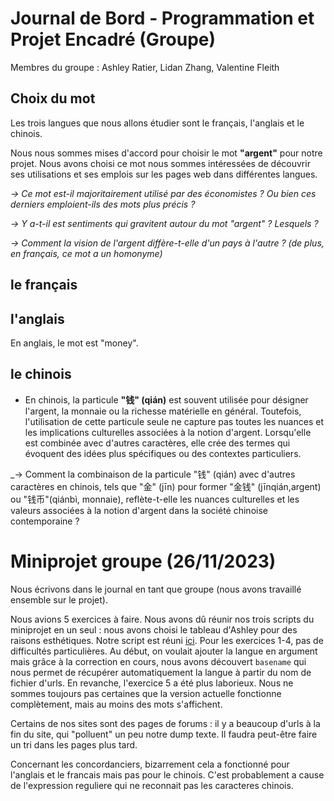 # Journal de Bord - Programmation et Projet Encadré (Groupe)

Membres du groupe : Ashley Ratier, Lidan Zhang, Valentine Fleith

## Choix du mot

Les trois langues que nous allons étudier sont le français, l'anglais et le chinois.

Nous nous sommes mises d'accord pour choisir le mot **"argent"** pour notre projet. Nous avons choisi ce mot nous sommes intéressées de découvrir ses utilisations et ses emplois sur les pages web dans différentes langues.

_-> Ce mot est-il majoritairement utilisé par des économistes ? Ou bien ces derniers emploient-ils des mots plus précis ?_ 

_-> Y a-t-il est sentiments qui gravitent autour du mot "argent" ? Lesquels ?_

_-> Comment la vision de l'argent diffère-t-elle d'un pays à l'autre ? (de plus, en français, ce mot a un homonyme)_


## le français

## l'anglais

En anglais, le mot est "money".

## le chinois

- En chinois, la particule **"钱" (qián)** est souvent utilisée pour désigner l'argent, la monnaie ou la richesse matérielle en général. Toutefois, l'utilisation de cette particule seule ne capture pas toutes les nuances et les implications culturelles associées à la notion d'argent. Lorsqu'elle est combinée avec d'autres caractères, elle crée des termes qui évoquent des idées plus spécifiques ou des contextes particuliers.

_-> Comment la combinaison de la particule "钱" (qián) avec d'autres caractères en chinois, tels que "金" (jīn) pour former "金钱" (jīnqián,argent) ou "钱币"(qiánbì, monnaie), reflète-t-elle les nuances culturelles et les valeurs associées à la notion d'argent dans la société chinoise contemporaine ?


# Miniprojet groupe (26/11/2023)

Nous écrivons dans le journal en tant que groupe (nous avons travaillé ensemble sur le projet). 

Nous avions 5 exercices à faire. Nous avons dû réunir nos trois scripts du miniprojet en un seul : nous avons choisi le tableau d'Ashley pour des raisons esthétiques.
Notre script est réuni [ici](/programmes/creation_tableaux.sh).
Pour les exercices 1-4, pas de difficultés particulières.
Au début, on voulait ajouter la langue en argument mais grâce à la correction en cours, nous avons découvert `basename` qui nous permet de récupérer automatiquement la langue à partir du nom de fichier d'urls.
En revanche, l'exercice 5 a été plus laborieux. Nous ne sommes toujours pas certaines que la version actuelle fonctionne complètement, mais au moins des mots s'affichent.

Certains de nos sites sont des pages de forums : il y a beaucoup d'urls à la fin du site, qui "polluent" un peu notre dump texte. Il faudra peut-être faire un tri dans les pages plus tard.

Concernant les concordanciers, bizarrement cela a fonctionné pour l'anglais et le francais mais pas pour le chinois. C'est probablement a cause de l'expression reguliere qui ne reconnait pas les caracteres chinois.

